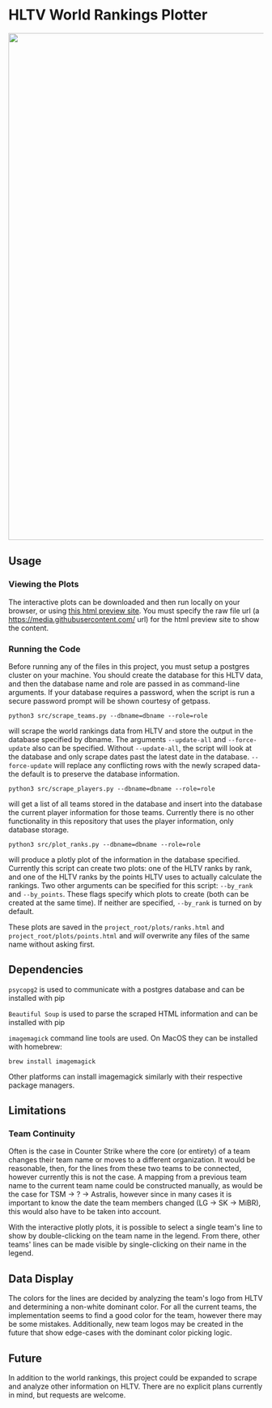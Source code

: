 # HLTV World Rankings Plotter

<img src="https://media.githubusercontent.com/media/Davey-Hughes/hltv_stats/master/img/points.png" width="1000"/>

## Usage
### Viewing the Plots
The interactive plots can be downloaded and then run locally on your browser,
or using [this html preview site](https://htmlpreview.github.io/). You must
specify the raw file url (a https://media.githubusercontent.com/ url) for the
html preview site to show the content.

### Running the Code
Before running any of the files in this project, you must setup a postgres
cluster on your machine. You should create the database for this HLTV data, and
then the database name and role are passed in as command-line arguments. If
your database requires a password, when the script is run a secure password
prompt will be shown courtesy of getpass.

```
python3 src/scrape_teams.py --dbname=dbname --role=role
```
will scrape the world rankings data from HLTV and store the output in the
database specified by dbname. The arguments `--update-all` and `--force-update`
also can be specified. Without `--update-all`, the script will look at the
database and only scrape dates past the latest date in the database.
`--force-update` will replace any conflicting rows with the newly scraped
data- the default is to preserve the database information.

```
python3 src/scrape_players.py --dbname=dbname --role=role
```
will get a list of all teams stored in the database and insert into the
database the current player information for those teams. Currently there is no
other functionality in this repository that uses the player information, only
database storage.

```
python3 src/plot_ranks.py --dbname=dbname --role=role
```
will produce a plotly plot of the information in the database specified.
Currently this script can create two plots: one of the HLTV ranks by rank, and
one of the HLTV ranks by the points HLTV uses to actually calculate the
rankings. Two other arguments can be specified for this script: `--by_rank` and
`--by_points`. These flags specify which plots to create (both can be created
at the same time). If neither are specified, `--by_rank` is turned on by
default.

These plots are saved in the `project_root/plots/ranks.html` and
`project_root/plots/points.html` and _will_ overwrite any files of the same name
without asking first.

## Dependencies
`psycopg2` is used to communicate with a postgres database and can be installed
with pip

`Beautiful Soup` is used to parse the scraped HTML information and can be
installed with pip

`imagemagick` command line tools are used. On MacOS they can be installed with
homebrew:

```
brew install imagemagick
```

Other platforms can install imagemagick similarly with their respective package
managers.

## Limitations
### Team Continuity
Often is the case in Counter Strike where the core (or entirety) of a team
changes their team name or moves to a different organization. It would be
reasonable, then, for the lines from these two teams to be connected, however
currently this is not the case. A mapping from a previous team name to the
current team name could be constructed manually, as would be the case for TSM
-> ? -> Astralis, however since in many cases it is important to know the date
the team members changed (LG -> SK -> MiBR), this would also have to be taken
into account.

With the interactive plotly plots, it is possible to select a single team's
line to show by double-clicking on the team name in the legend. From there,
other teams' lines can be made visible by single-clicking on their name in the
legend.

## Data Display
The colors for the lines are decided by analyzing the team's logo from HLTV and
determining a non-white dominant color. For all the current teams, the
implementation seems to find a good color for the team, however there may be
some mistakes. Additionally, new team logos may be created in the future that
show edge-cases with the dominant color picking logic.

## Future
In addition to the world rankings, this project could be expanded to scrape and
analyze other information on HLTV. There are no explicit plans currently in
mind, but requests are welcome.
